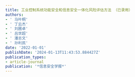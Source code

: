 ```yaml
---
title: 工业控制系统功能安全和信息安全一体化风险评估方法 （已录用）
authors:
- ' 马叶桐'
- ' 丁云杰'
- ' 刘圃卓'
- ' 吕世超'
- ' 潘志文'
- ' 孙利民'
date: '2022-01-01'
publishDate: '2024-01-13T11:43:53.884427Z'
publication_types:
- article-journal
publication: '*信息安全学报*'
---
```


